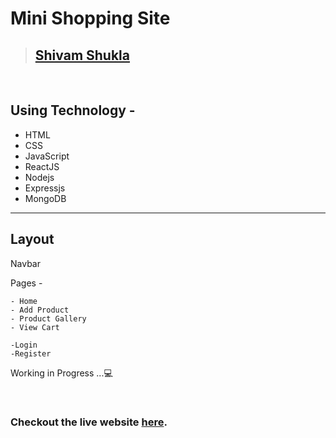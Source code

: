 # Mini Shopping Site

> ## [Shivam Shukla](https://ishivamshukla.in)

</br>

## Using Technology -
 

 -  HTML
 -  CSS
 -  JavaScript
 -  ReactJS
 -  Nodejs
 -  Expressjs
 -  MongoDB

---


## Layout

 Navbar
 
 Pages -
 
    - Home 
    - Add Product
    - Product Gallery
    - View Cart

    -Login
    -Register



Working in Progress ...:computer:


<br/>

### Checkout the live website [here](#).


<br>